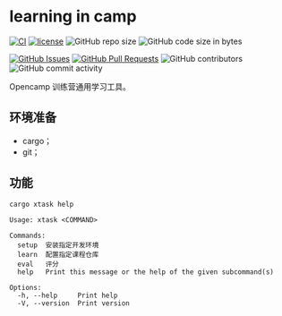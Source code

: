 ﻿# learning in camp

[![CI](https://github.com/LearningInfiniTensor/learning-in-camp/actions/workflows/build.yml/badge.svg?branch=main)](https://github.com/LearningInfiniTensor/learning-in-camp/actions)
[![license](https://img.shields.io/github/license/LearningInfiniTensor/learning-in-camp)](https://mit-license.org/)
![GitHub repo size](https://img.shields.io/github/repo-size/LearningInfiniTensor/learning-in-camp)
![GitHub code size in bytes](https://img.shields.io/github/languages/code-size/LearningInfiniTensor/learning-in-camp)

[![GitHub Issues](https://img.shields.io/github/issues/LearningInfiniTensor/learning-in-camp)](https://github.com/LearningInfiniTensor/learning-in-camp/issues)
[![GitHub Pull Requests](https://img.shields.io/github/issues-pr/LearningInfiniTensor/learning-in-camp)](https://github.com/LearningInfiniTensor/learning-in-camp/pulls)
![GitHub contributors](https://img.shields.io/github/contributors/LearningInfiniTensor/learning-in-camp)
![GitHub commit activity](https://img.shields.io/github/commit-activity/m/LearningInfiniTensor/learning-in-camp)

Opencamp 训练营通用学习工具。

## 环境准备

- cargo；
- git；

## 功能

```shell
cargo xtask help
```

```plaintext
Usage: xtask <COMMAND>

Commands:
  setup  安装指定开发环境
  learn  配置指定课程仓库
  eval   评分
  help   Print this message or the help of the given subcommand(s)

Options:
  -h, --help     Print help
  -V, --version  Print version
```
